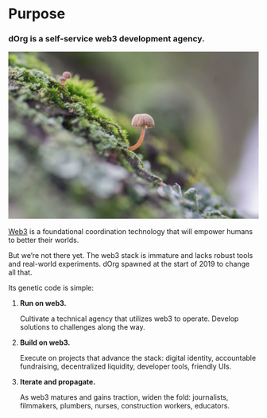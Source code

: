 # Purpose

### dOrg is a self-service web3 development agency.

![](../.gitbook/assets/imagen%20%288%29.png)

[Web3](../glossary/web3.md#web3) is a foundational coordination technology that will empower humans to better their worlds.

But we’re not there yet. The web3 stack is immature and lacks robust tools and real-world experiments. dOrg spawned at the start of 2019 to change all that.

Its genetic code is simple:

1. **Run on web3.**

   Cultivate a technical agency that utilizes web3 to operate. Develop solutions to challenges along the way.

2. **Build on web3.**

   Execute on projects that advance the stack: digital identity, accountable fundraising, decentralized liquidity, developer tools, friendly UIs.

3. **Iterate and propagate.**

   As web3 matures and gains traction, widen the fold: journalists, filmmakers, plumbers, nurses, construction workers, educators.

